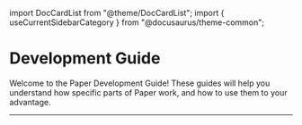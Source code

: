 import DocCardList from "@theme/DocCardList";
import { useCurrentSidebarCategory } from "@docusaurus/theme-common";

# Development Guide

Welcome to the Paper Development Guide! These guides will help you understand how 
specific parts of Paper work, and how to use them to your advantage.

---

<DocCardList items={useCurrentSidebarCategory().items} />